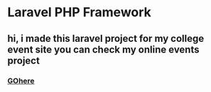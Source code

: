 # Laravel PHP Framework
<h2>
hi, i made this laravel project for my college event site you can check my  online events project</h2><h3>  <a href="http://events.shopinfo.co.in/events/public">GOhere</a></h3>
